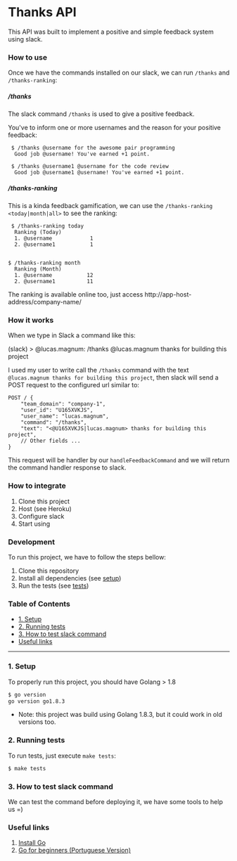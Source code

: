 Thanks API
===========

This API was built to implement a positive and simple feedback system using slack.


### How to use

Once we have the commands installed on our slack, we can run `/thanks` and `/thanks-ranking`:


##### /thanks

The slack command `/thanks` is used to give a positive feedback.

  You've to inform one or more usernames and the reason for your positive feedback:

  ```
   $ /thanks @username for the awesome pair programming
    Good job @username! You've earned +1 point.

   $ /thanks @username1 @username for the code review
    Good job @username1 @username! You've earned +1 point.
  ```


##### /thanks-ranking

This is a kinda feedback gamification, we can use the `/thanks-ranking <today|month|all>` to see the ranking:

  ```
   $ /thanks-ranking today
    Ranking (Today)
    1. @username            1
    2. @username1           1


  $ /thanks-ranking month
    Ranking (Month)
    1. @username           12
    2. @username1          11
  ```

The ranking is available online too, just access http://app-host-address/company-name/


### How it works

When we type in Slack a command like this:

  (slack) > @lucas.magnum: /thanks @lucas.magnum thanks for building this project

I used my user to write call the `/thanks` command with the text `@lucas.magnum thanks for building this project`, then slack will send a POST request to the configured url similar to:

    POST / {
        "team_domain": "company-1",
        "user_id": "U165XVKJS",
        "user_name": "lucas.magnum",
        "command": "/thanks",
        "text": "<@U165XVKJS|lucas.magnum> thanks for building this project",
        // Other fields ...
    }

This request will be handler by our `handleFeedbackCommand` and we will return the command handler response to slack.


### How to integrate

  1. Clone this project
  2. Host (see Heroku)
  3. Configure slack
  4. Start using


### Development

To run this project, we have to follow the steps bellow:

1. Clone this repository
2. Install all dependencies (see [setup](#1-setup))
3. Run the tests (see [tests](#2-running-tests))


### Table of Contents

  * [1. Setup](#1-setup)
  * [2. Running tests](#2-running-tests)
  * [3. How to test slack command](#3-test-slack-command)
  * [Useful links](#useful-links)

---

### 1. Setup

To properly run this project, you should have Golang > 1.8


  ```bash
  $ go version
  go version go1.8.3
  ```

* Note: this project was build using Golang 1.8.3, but it could work in old versions too.


### 2. Running tests

To run tests, just execute `make tests`:

  ```bash
  $ make tests
  ```

### 3. How to test slack command

We can test the command before deploying it, we have some tools to help us =)



### Useful links

  1. [Install Go](https://golang.org/doc/install)
  2. [Go for beginners (Portuguese Version)](https://medium.com/@lucasmagnum/iniciando-em-go-6a34d200f02c)

